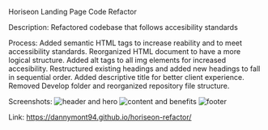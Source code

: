 Horiseon Landing Page Code Refactor

Description:
Refactored codebase that follows accesibility standards

Process:
Added semantic HTML tags to increase reability and to meet accessibility standards.
Reorganized HTML document to have a more logical structure.
Added alt tags to all img elements for increased accesibility.
Restructured existing headings and added new headings to fall in sequential order.
Added descriptive title for better client experience.
Removed Develop folder and reorganized repository file structure.

Screenshots: 
![header and hero](https://user-images.githubusercontent.com/65088117/83608472-f8e2d680-a54a-11ea-816f-3804307d0889.png)
![content and benefits](https://user-images.githubusercontent.com/65088117/83608552-144de180-a54b-11ea-8d40-4eabb722ba51.png)
![footer](https://user-images.githubusercontent.com/65088117/83608614-26c81b00-a54b-11ea-87a5-1ca43549359d.png)

Link:
https://dannymont94.github.io/horiseon-refactor/